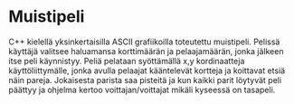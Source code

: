# Muistipeli
C++ kielellä yksinkertaisilla ASCII grafiikoilla toteutettu muistipeli.
Pelissä käyttäjä valitsee haluamansa korttimäärän ja pelaajamäärän, jonka jälkeen itse peli käynnistyy.
Peliä pelataan syöttämällä x,y kordinaatteja käyttöliittymälle, jonka avulla pelaajat kääntelevät kortteja ja koittavat etsiä näin pareja.
Jokaisesta parista saa pisteitä ja kun kaikki parit löytyvät peli päättyy ja ohjelma kertoo voittajan/voittajat mikäli kyseessä on tasapeli.
